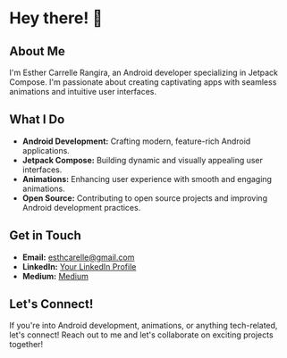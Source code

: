 # Hey there! 👋

## About Me
I'm Esther Carrelle Rangira, an Android developer specializing in Jetpack Compose. I'm passionate about creating captivating apps with seamless animations and intuitive user interfaces.

## What I Do
- **Android Development:** Crafting modern, feature-rich Android applications.
- **Jetpack Compose:** Building dynamic and visually appealing user interfaces.
- **Animations:** Enhancing user experience with smooth and engaging animations.
- **Open Source:** Contributing to open source projects and improving Android development practices.

## Get in Touch
- **Email:** [esthcarelle@gmail.com](mailto:your.email@example.com)
- **LinkedIn:** [Your LinkedIn Profile](https://www.linkedin.com/in/esther-carrelle-rangira/)
- **Medium:** [Medium](https://www.medium.com/esthcarelle)

## Let's Connect!
If you're into Android development, animations, or anything tech-related, let's connect! Reach out to me and let's collaborate on exciting projects together!
